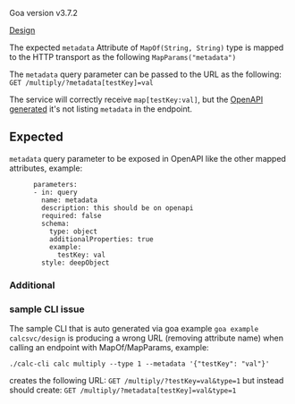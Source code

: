 
Goa version v3.7.2

[Design](./design/design.go)

The expected `metadata` Attribute of `MapOf(String, String)` type is
mapped to the HTTP transport as the following `MapParams("metadata")`

The `metadata` query parameter can be passed to the URL as the following:
`GET /multiply/?metadata[testKey]=val`

The service will correctly receive `map[testKey:val]`, but the [OpenAPI generated](./gen/http/openapi3.yaml#L15)
it's not listing `metadata` in the endpoint.

## Expected

`metadata` query parameter to be exposed in OpenAPI like the other mapped attributes, example:

```
      parameters:
      - in: query
        name: metadata
        description: this should be on openapi
        required: false
        schema:
          type: object
          additionalProperties: true
          example:
            testKey: val
        style: deepObject
```


### Additional

### sample CLI issue

The sample CLI that is auto generated via goa example `goa example calcsvc/design` is producing a wrong URL (removing attribute name) when calling an endpoint with MapOf/MapParams, example:

```
./calc-cli calc multiply --type 1 --metadata '{"testKey": "val"}'
```

creates the following URL: `GET /multiply/?testKey=val&type=1` but instead should create: `GET /multiply/?metadata[testKey]=val&type=1`

